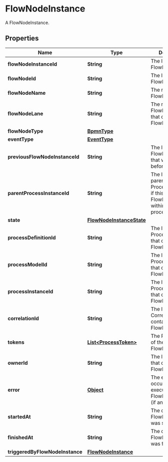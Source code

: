 

# FlowNodeInstance

A FlowNodeInstance.
## Properties

Name | Type | Description | Notes
------------ | ------------- | ------------- | -------------
**flowNodeInstanceId** | **String** | The ID of the FlowNodeInstance | 
**flowNodeId** | **String** | The ID of the FlowNode | 
**flowNodeName** | **String** | The name of the FlowNode |  [optional]
**flowNodeLane** | **String** | The name of the FlowNode&#39;s lane that contains this FlowNodeInstance |  [optional]
**flowNodeType** | [**BpmnType**](BpmnType.md) |  | 
**eventType** | [**EventType**](EventType.md) |  |  [optional]
**previousFlowNodeInstanceId** | **String** | The ID of the FlowNodeInstance that was executed before this one. |  [optional]
**parentProcessInstanceId** | **String** | The ID of the parent ProcessInstance, if this FlowNodeInstance within is a sub process. |  [optional]
**state** | [**FlowNodeInstanceState**](FlowNodeInstanceState.md) |  | 
**processDefinitionId** | **String** | The ID of the ProcessDefinition that contains this FlowNodeInstance | 
**processModelId** | **String** | The ID of the ProcessModel that contains this FlowNodeInstance | 
**processInstanceId** | **String** | The ID of the ProcessInstance that contains this FlowNodeInstance | 
**correlationId** | **String** | The ID of the Correlation that contains this FlowNodeInstance | 
**tokens** | [**List&lt;ProcessToken&gt;**](ProcessToken.md) | The ProcessToken of the FlowNodeInstance | 
**ownerId** | **String** | The ID of the user that owns this FlowNodeInstance | 
**error** | [**Object**](.md) | The error that occured during execution of the FlowNodeInstance (if any). |  [optional]
**startedAt** | **String** | The date when the FlowNodeInstance was started. |  [optional]
**finishedAt** | **String** | The date when the FlowNodeInstance was finished. |  [optional]
**triggeredByFlowNodeInstance** | [**FlowNodeInstance**](FlowNodeInstance.md) |  |  [optional]



